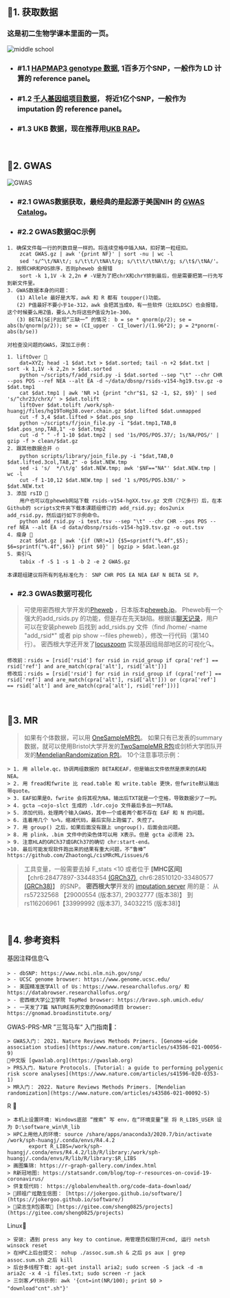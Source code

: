 ## 🧬1. 获取数据

### 这是初二生物学课本里面的一页。

![middle school](./images/middle.jpg)

* ### #1.1 [HAPMAP3 genotype 数据](https://www.broadinstitute.org/medical-and-population-genetics/hapmap-3), 1百多万个SNP，一般作为 LD 计算的 reference panel。

* ### #1.2 [千人基因组项目数据](https://www.internationalgenome.org/data)， 将近1亿个SNP，一般作为 imputation 的 reference panel。

* ### #1.3 UKB 数据，现在推荐用[UKB RAP](https://dnanexus.gitbook.io/uk-biobank-rap)。
<br/>


## 🧬2. GWAS

![GWAS](./images/GWAS.jpg)
<br/>

* ### #2.1 GWAS数据获取，最经典的是起源于美国NIH 的 [GWAS Catalog](https://www.ebi.ac.uk/gwas)。

* ### #2.2 GWAS数据QC示例
```
1. 确保文件每一行的列数目是一样的。将连续空格中插入NA，扣好第一粒纽扣。
	zcat GWAS.gz | awk '{print NF}' | sort -nu | wc -l 
	sed 's/^\t/NA\t/; s/\t\t/\tNA\t/g; s/\t\t/\tNA\t/g; s/\t$/\tNA/'。
2. 按照CHR和POS排序，否则pheweb 会报错
	sort -k 1,1V -k 2,2n # -V是为了把chrX和chrY排到最后，但是需要把第一行先写到新文件里。
3. GWAS数据本身的问题：
   (1) Allele 最好是大写，awk 和 R 都有 toupper()功能。
   (2) P值最好不要小于1e-312，awk 会把其当成0，有一些软件（比如LDSC）也会报错，这个时候要么用Z值，要么人为将这些P值设为1e-300。
   (3) BETA|SE|P出现“三缺一” 的情况： b = se * qnorm(p/2); se = abs(b/qnorm(p/2)); se = (CI_upper - CI_lower)/(1.96*2); p = 2*pnorm(-abs(b/se))

对检查没问题的GWAS，深加工示例：

1. liftOver 🚜
	dat=XYZ; head -1 $dat.txt > $dat.sorted; tail -n +2 $dat.txt | sort -k 1,1V -k 2,2n > $dat.sorted
	python ~/scripts/f/add_rsid.py -i $dat.sorted --sep "\t" --chr CHR --pos POS --ref NEA --alt EA -d ~/data/dbsnp/rsids-v154-hg19.tsv.gz -o $dat.tmp1
	cat $dat.tmp1 | awk 'NR >1 {print "chr"$1, $2 -1, $2, $9}' | sed 's/^chr23/chrX/' > $dat.tolift
	liftOver $dat.tolift /work/sph-huangj/files/hg19ToHg38.over.chain.gz $dat.lifted $dat.unmapped
	cut -f 3,4 $dat.lifted > $dat.pos_snp
	python ~/scripts/f/join_file.py -i "$dat.tmp1,TAB,8 $dat.pos_snp,TAB,1" -o $dat.tmp2
	cut -d " " -f 1-10 $dat.tmp2 | sed '1s/POS/POS.37/; 1s/NA/POS/' | gzip -f > clean/$dat.gz
2. 跟其他数据合并 ⛄
	python scripts/library/join_file.py -i "$dat,TAB,0 $dat.lifted.3col,TAB,2" -o $dat.NEW.tmp
	sed -i 's/  */\t/g' $dat.NEW.tmp; awk '$NF=="NA"' $dat.NEW.tmp | wc -l
	cut -f 1-10,12 $dat.NEW.tmp | sed '1 s/POS/POS.b38/' > $dat.NEW.txt
3. 添加 rsID 🧢
	用户也可以在pheweb网站下载 rsids-v154-hgXX.tsv.gz 文件（7亿多行）后，在本Github的 scripts文件夹下载本课题组修订的 add_rsid.py; dos2unix add_rsid.py，然后运行如下示例命令。
	python add_rsid.py -i test.tsv --sep "\t" --chr CHR --pos POS --ref NEA --alt EA -d data/dbsnp/rsids-v154-hg19.tsv.gz -o out.tsv
4. 瘦身 🏃‍
	zcat $dat.gz | awk '{if (NR!=1) {$5=sprintf("%.4f",$5); $6=sprintf("%.4f",$6)} print $0}' | bgzip > $dat.lean.gz
5. 索引🔍 
	tabix -f -S 1 -s 1 -b 2 -e 2 GWAS.gz
	
本课题组建议将所有列名标准化为： SNP CHR POS EA NEA EAF N BETA SE P。
```

* ### #2.3 GWAS数据可视化
> 可使用密西根大学开发的[Pheweb](https://github.com/statgen/pheweb) ，日本版本[pheweb.jp](pheweb.jp)。
> Pheweb有一个强大的add_rsids.py 的功能，但是存在先天缺陷。根据该[聊天记录](https://github.com/statgen/pheweb/issues/217)，用户可以在安装pheweb 后找到 add_rsids.py 文件（find /home/ -name "add_rsid*" 或者 pip show --files pheweb），修改一行代码（第140行）。
> 密西根大学还开发了[locuszoom](http://locuszoom.org/) 实现基因组局部地区的可视化🔍。 
```
修改前：rsids = [rsid['rsid'] for rsid in rsid_group if cpra['ref'] == rsid['ref'] and are_match(cpra['alt'], rsid['alt'])]
修改后：rsids = [rsid['rsid'] for rsid in rsid_group if (cpra['ref'] == rsid['ref'] and are_match(cpra['alt'], rsid['alt'])) or (cpra['ref'] == rsid['alt'] and are_match(cpra['alt'], rsid['ref']))]
```
<br/>


## 🧬3. MR
> 如果有个体数据，可以用 [OneSampleMR包](https://cran.r-project.org/web/packages/OneSampleMR/index.html)。
> 如果只有已发表的summary数据，就可以使用Bristol大学开发的[TwoSampleMR R包](https://mrcieu.github.io/TwoSampleMR/index.html)或剑桥大学团队开发的[MendelianRandomization R包](https://wellcomeopenresearch.org/articles/8-449)。
> 10个注意事项示例：
```
> 1. 用 allele.qc，协调两组数据的 BETA和EAF，但是输出文件依然是原来的EA和 NEA。
> 2. 用 fread和fwrite 比 read.table 和 write.table 更快，但fwrite默认输出带quote。
> 3. EAF如果是0，fwrite 会将其视为NA，输出后TXT就是一个空格，导致数据少了一列。
> 4. gcta –cojo-slct 生成的 .ldr.cojo 文件最后多出一列TAB。
> 5. 添加代码，处理两个输入GWAS，其中一个或者两个都不存在 EAF 和 N 的问题。
> 6. 连着用几个 %>%，缩减代码，最后实际上跑偏了、失控了。
> 7. 用 group() 之后，如果后面没有跟上 ungroup()，后面会出问题。
> 8. 用 plink，.bim 文件中的染色体可以用 X表示。但是 gcta 必须用 23。
> 9. 注意HLA的GRCh37或GRCh37的确切 chr:start-end。
>10. 最后可能发现软件跑出来的结果有重大问题，不“鲁棒” https://github.com/ZhaotongL/cisMRcML/issues/6
```
> 工具变量，一般需要去掉 F_stats <10 或者位于 <b>[MHC区间]</b> 【chr6:28477897-33448354 [(GRCh37)](https://www.ncbi.nlm.nih.gov/grc/human/regions/MHC?asm=GRCh37), chr6:28510120-33480577 [(GRCh38)](https://www.ncbi.nlm.nih.gov/grc/human/regions/MHC)】 的SNP。
> <b>密西根大学</b>开发的 [imputation server](https://imputationserver.sph.umich.edu) 用的是： 从rs57232568 【29000554 (版本37), 29032777 (版本38)】 到 rs116206961【33999992 (版本37), 34032215 (版本38)】
<br/>


## 🧬4. 参考资料

基因注释信息🔍
```
> - dbSNP: https://www.ncbi.nlm.nih.gov/snp/   
> - UCSC genome browser: https://www.genome.ucsc.edu/ 
> - 美国精准医学All of Us：https://www.researchallofus.org/ 和 https://databrowser.researchallofus.org/   
> - 密西根大学公卫学院 TopMed browser: https://bravo.sph.umich.edu/ 
> - 一天发了7篇 NATURE系列文章的Gnomad项目 browser: https://gnomad.broadinstitute.org/ 
```

GWAS-PRS-MR ”三驾马车“ 入门指南🐎：
```
> GWAS入门： 2021. Nature Reviews Methods Primers. [Genome-wide association studies](https://www.nature.com/articles/s43586-021-00056-9)
🏮中文版 [gwaslab.org](https://gwaslab.org)
> PRS入门. Nature Protocols. [Tutorial: a guide to performing polygenic risk score analyses](https://www.nature.com/articles/s41596-020-0353-1)
> MR入门： 2022. Nature Reviews Methods Primers. [Mendelian randomization](https://www.nature.com/articles/s43586-021-00092-5)
```

R 🛵
```
> 本机上设置环境: Windows底部 “搜索” 写 env，在“环境变量”里 将 R_LIBS_USER 设为 D:\software_win\R_lib
> HPC上用他人的环境: source /share/apps/anaconda3/2020.7/bin/activate /work/sph-huangj/.conda/envs/R4.4.2
       export R_LIBS=/work/sph-huangj/.conda/envs/R4.4.2/lib/R/library:/work/sph-huangj/.conda/envs/R/lib/R/library:$R_LIBS
> 画图集锦: https://r-graph-gallery.com/index.html
> R新冠地图: https://statsandr.com/blog/top-r-resources-on-covid-19-coronavirus/
> 供复现代码： https://globalenvhealth.org/code-data-download/
> 🏮顾祖广炫酷生信图： [https://jokergoo.github.io/software/](https://jokergoo.github.io/software/)
> 🏮梁志生R包荟萃🎇 [https://gitee.com/sheng0825/projects](https://gitee.com/sheng0825/projects)
```

Linux🤖
```
> 安装: 遇到 press any key to continue，用管理员权限打开cmd, 运行 netsh winsock reset
> 在HPC上后台提交： nohup ./assoc.sum.sh & 之后 ps aux | grep assoc.sum.sh 之后 kill
> 后台多线程下载: apt-get install aria2; sudo screen -S jack -d -m aria2c -x 4 -i files.txt; sudo screen -r jack
> 三剑客🗡代码示例: awk '{cnt=int(NR/100); print $0 > "download"cnt".sh"}'
```

<br/>
<br/>
